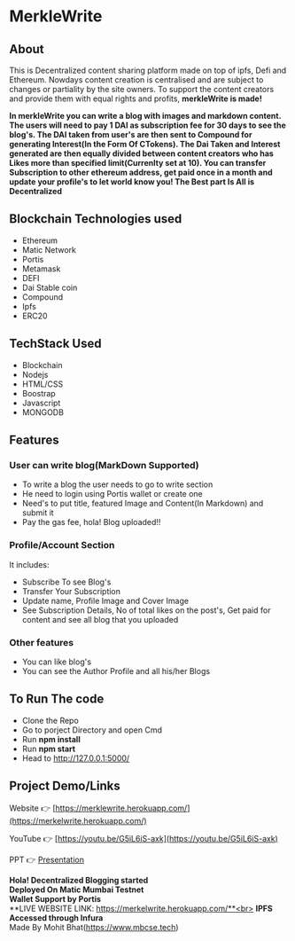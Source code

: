 # MerkleWrite
## About
This is Decentralized content sharing platform made on top of ipfs, Defi and Ethereum. Nowdays content creation is centralised and are subject to changes or partiality by the site owners. To support the content creators and provide them with equal rights and profits, **merkleWrite is made!**

**In merkleWrite you can write a blog with images and markdown content. The users will need to pay 1 DAI as subscription fee for 30 days to see the blog's. The DAI taken from user's are then sent to Compound for generating Interest(In the Form Of CTokens). The Dai Taken and Interest generated are then equally divided between content creators who has Likes more than specified limit(Currenlty set at 10). You can transfer Subscription to other ethereum address, get paid once in a month and update your profile's to let world know you!
The Best part Is All is Decentralized**

## Blockchain Technologies used
- Ethereum
- Matic Network
- Portis
- Metamask
- DEFI
- Dai Stable coin
- Compound
- Ipfs
- ERC20

## TechStack Used
- Blockchain
- Nodejs
- HTML/CSS
- Boostrap
- Javascript
- MONGODB

## Features
### User can write blog(MarkDown Supported)
  - To write a blog the user needs to go to write section
  - He need to login using Portis wallet or create one
  - Need's to put title, featured Image and Content(In Markdown) and submit it
  - Pay the gas fee, hola! Blog uploaded!!  
### Profile/Account Section
   It includes:
  - Subscribe To see Blog's
  - Transfer Your Subscription  
  - Update name, Profile Image and Cover Image
  - See Subscription Details, No of total likes on the post's, Get paid for content and see all blog that you uploaded 
  
 ### Other features
   - You can like blog's
   - You can see the Author Profile and all his/her Blogs
   
## To Run The code
- Clone the Repo
- Go to porject Directory and open Cmd
- Run **npm install**
- Run **npm start**
- Head to http://127.0.0.1:5000/


## Project Demo/Links
Website 👉 [https://merklewrite.herokuapp.com/](https://merkelwrite.herokuapp.com/)

YouTube 👉 [https://youtu.be/G5iL6iS-axk](https://youtu.be/G5iL6iS-axk)

PPT 👉 [Presentation](https://www.canva.com/design/DAEThbyBQbM/L5MBeaH9wAyJgSb7dy-ZtA/view?utm_content=DAEThbyBQbM&utm_campaign=designshare&utm_medium=link&utm_source=publishsharelink)




**Hola! Decentralized Blogging started**<br>
**Deployed On Matic Mumbai Testnet**<br>
**Wallet Support by Portis**<br>
**LIVE WEBSITE LINK: https://merkelwrite.herokuapp.com/**<br>
**IPFS Accessed through Infura**<br>
Made By Mohit Bhat(https://www.mbcse.tech)


